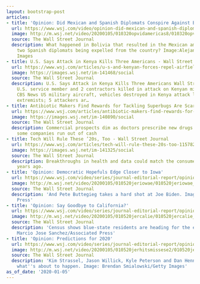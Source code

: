 ```yaml
---
layout: bootstrap-post
articles:
- title: 'Opinion: Did Mexican and Spanish Diplomats Conspire Against Bolivia?'
  url: https://www.wsj.com/video/opinion-did-mexican-and-spanish-diplomats-conspire-against-bolivia/8C900BCD-8B26-4D95-963B-E1A1F18F8C54.html
  image: http://m.wsj.net/video/20200105/010320opvidamericas8/010320opvidamericas8_1280x720.jpg
  source: The Wall Street Journal
  description: What happened in Bolivia that resulted in the Mexican ambassador and
    two Spanish diplomats being expelled from the country? Image:Alejandro Pagni/Getty
    Images
- title: U.S. Says Attack in Kenya Kills Three Americans - Wall Street Journal
  url: https://www.wsj.com/articles/u-s-and-kenyan-forces-repel-airfield-attack-by-al-shabaab-11578238596
  image: https://images.wsj.net/im-141468/social
  source: The Wall Street Journal
  description: U.S. Says Attack in Kenya Kills Three Americans Wall Street Journal
    U.S. service member and 2 contractors killed in attack on Kenyan military base
    CBS News US military aircraft, vehicles destroyed in Kenya attack linked to al-Shabab
    extremists; 5 attackers ar…
- title: Antibiotic Makers Find Rewards for Tackling Superbugs Are Scarce
  url: https://www.wsj.com/articles/antibiotic-makers-find-rewards-for-tackling-superbugs-are-scarce-11578259557
  image: https://images.wsj.net/im-140890/social
  source: The Wall Street Journal
  description: Commercial prospects dim as doctors prescribe new drugs sparingly;
    some companies run out of cash
- title: Tech Will Rule These ’20s, Too - Wall Street Journal
  url: https://www.wsj.com/articles/tech-will-rule-these-20s-too-11578262248
  image: https://images.wsj.net/im-141325/social
  source: The Wall Street Journal
  description: Breakthroughs in health and data could match the consumer boom of 100
    years ago.
- title: 'Opinion: Democratic Hopefuls Edge Closer to Iowa'
  url: https://www.wsj.com/video/series/journal-editorial-report/opinion-democratic-hopefuls-edge-closer-to-iowa/27BCD671-FA75-474E-815E-591FA39FAE3E
  image: http://m.wsj.net/video/20200105/010520jeriowae/010520jeriowae_1280x720.jpg
  source: The Wall Street Journal
  description: 'And Pete Buttegieg takes a hard shot at Joe Biden. Image: Mary Schwalm/Associated
    Press'
- title: 'Opinion: Say Goodbye to California?'
  url: https://www.wsj.com/video/series/journal-editorial-report/opinion-say-goodbye-to-california/4E830A5D-BF1E-46C6-ABB2-E28F2B70C19C
  image: http://m.wsj.net/video/20200105/010520jercalie/010520jercalie_1280x720.jpg
  source: The Wall Street Journal
  description: 'Census shows blue-state residents are heading for the exits. Image:
    Marcio Jose Sanchez/Associated Press'
- title: 'Opinion: Predictions for 2020'
  url: https://www.wsj.com/video/series/journal-editorial-report/opinion-predictions-for-2020/AE48A386-E045-4E7E-BFD5-2898093D5C90
  image: http://m.wsj.net/video/20200105/010520jerhitsmissese2/010520jerhitsmissese2_1280x720.jpg
  source: The Wall Street Journal
  description: 'Kim Strassel, Jason Willick, Kyle Peterson and Dan Henninger guess
    what''s about to happen. Image: Brendan Smialowski/Getty Images'
as_of_date: '2020-01-05'
---
```


